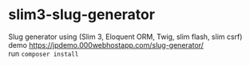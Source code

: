 # slim3-slug-generator
Slug generator using (Slim 3, Eloquent ORM, Twig, slim flash, slim csrf) <br>
demo https://jpdemo.000webhostapp.com/slug-generator/ <br>
run <code>composer install</code>

